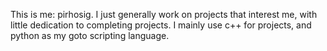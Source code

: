 This is me: pirhosig. I just generally work on projects that interest me, with little dedication to completing projects.
I mainly use c++ for projects, and python as my goto scripting language.
